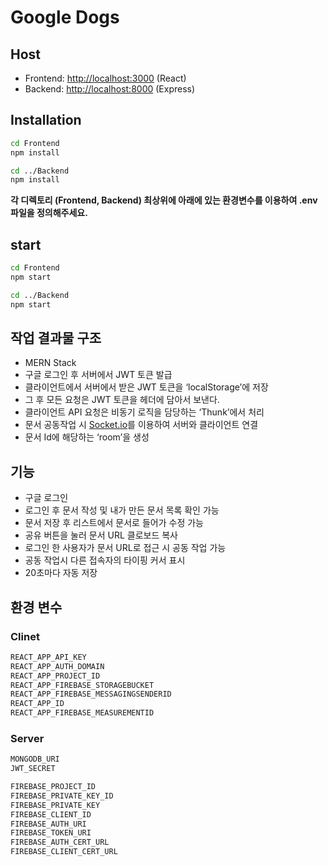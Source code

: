# Google Dogs

## Host

- Frontend: [http://localhost:3000](http://localhost:3000) (React)
- Backend: [http://localhost:8000](http://localhost:8000) (Express)

## Installation

```bash
cd Frontend
npm install

cd ../Backend
npm install
```

**각 디렉토리 (Frontend, Backend) 최상위에 아래에 있는 환경변수를 이용하여 .env 파일을 정의해주세요.**

## start

```bash
cd Frontend
npm start

cd ../Backend
npm start

```

## 작업 결과물 구조

- MERN Stack
- 구글 로그인 후 서버에서 JWT 토큰 발급
- 클라이언트에서 서버에서 받은 JWT 토큰을 ‘localStorage’에 저장
- 그 후 모든 요청은 JWT 토큰을 헤더에 담아서 보낸다.
- 클라이언트 API 요청은 비동기 로직을 담당하는 ‘Thunk’에서 처리
- 문서 공동작업 시 [Socket.io](http://socket.io/)를 이용하여 서버와 클라이언트 연결
- 문서 Id에 해당하는 ‘room’을 생성

## 기능

- 구글 로그인
- 로그인 후 문서 작성 및 내가 만든 문서 목록 확인 가능
- 문서 저장 후 리스트에서 문서로 들어가 수정 가능
- 공유 버튼을 눌러 문서 URL 클로보드 복사
- 로그인 한 사용자가 문서 URL로 접근 시 공동 작업 가능
- 공동 작업시 다른 접속자의 타이핑 커서 표시
- 20초마다 자동 저장

## 환경 변수

### Clinet

```bash
REACT_APP_API_KEY
REACT_APP_AUTH_DOMAIN
REACT_APP_PROJECT_ID
REACT_APP_FIREBASE_STORAGEBUCKET
REACT_APP_FIREBASE_MESSAGINGSENDERID
REACT_APP_ID
REACT_APP_FIREBASE_MEASUREMENTID
```

### Server

```bash
MONGODB_URI
JWT_SECRET

FIREBASE_PROJECT_ID
FIREBASE_PRIVATE_KEY_ID
FIREBASE_PRIVATE_KEY
FIREBASE_CLIENT_ID
FIREBASE_AUTH_URI
FIREBASE_TOKEN_URI
FIREBASE_AUTH_CERT_URL
FIREBASE_CLIENT_CERT_URL
```
